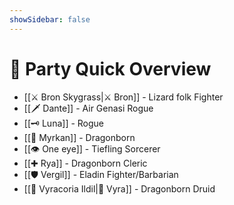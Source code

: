 ```yaml
---
showSidebar: false
---
```

#  👤 Party Quick Overview
 - [[⚔️ Bron Skygrass|⚔️ Bron]] - Lizard folk Fighter
 - [[🗡️ Dante]] - Air Genasi Rogue
 - [[🗝️ Luna]] - Rogue
 - [[🧙 Myrkan]] - Dragonborn
 - [[👁️ One eye]] - Tiefling Sorcerer
 - [[✚ Rya]] - Dragonborn Cleric
 - [[🛡️ Vergil]] - Eladin Fighter/Barbarian
- [[🍃 Vyracoria Ildil|🍃 Vyra]] - Dragonborn Druid
 

